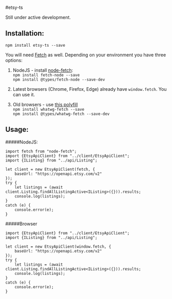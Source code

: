 #etsy-ts

Still under active development.

## Installation:
`npm install etsy-ts --save`

You will need [Fetch](https://developer.mozilla.org/en/docs/Web/API/Fetch_API) as well.
Depending on your environment you have three options:  


1. NodeJS - install [node-fetch](https://github.com/bitinn/node-fetch):  
    `npm install fetch-node --save`  
    `npm install @types/fetch-node --save-dev`  
    
2. Latest browsers (Chrome, Firefox, Edge) already have `window.fetch`. You can use it.  

3. Old browsers - use [this polyfill](https://github.com/github/fetch)  
    `npm install whatwg-fetch --save`  
    `npm install @types/whatwg-fetch --save-dev`



## Usage:
#####NodeJS:  
```
import fetch from "node-fetch";
import {EtsyApiClient} from "../client/EtsyApiClient";
import {IListing} from "../api/Listing";

let client = new EtsyApiClient(fetch, {
    baseUrl: "https://openapi.etsy.com/v2"
});
try {
    let listings = (await client.Listing.findAllListingActive<IListing>({})).results;
    console.log(listings);
}
catch (e) {
    console.error(e);
}
```

#####Browser
```
import {EtsyApiClient} from "../client/EtsyApiClient";
import {IListing} from "../api/Listing";

let client = new EtsyApiClient(window.fetch, {
    baseUrl: "https://openapi.etsy.com/v2"
});
try {
    let listings = (await client.Listing.findAllListingActive<IListing>({})).results;
    console.log(listings);
}
catch (e) {
    console.error(e);
}
```
